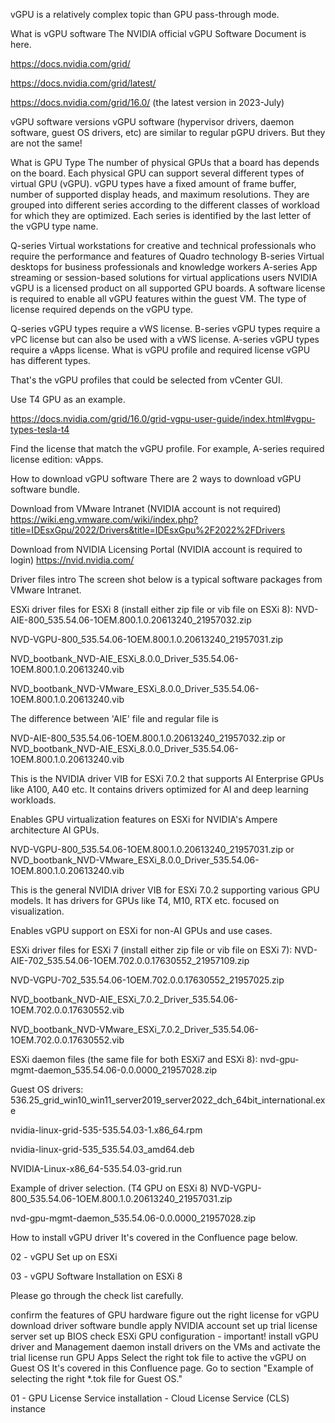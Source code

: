 
vGPU is a relatively complex topic than GPU pass-through mode.

What is vGPU software
The NVIDIA official vGPU Software Document is here.

https://docs.nvidia.com/grid/

https://docs.nvidia.com/grid/latest/

https://docs.nvidia.com/grid/16.0/ (the latest version in 2023-July)

vGPU software versions
vGPU software (hypervisor drivers, daemon software, guest OS drivers, etc) are similar to regular pGPU drivers. But they are not the same!





What is GPU Type
The number of physical GPUs that a board has depends on the board. Each physical GPU can support several different types of virtual GPU (vGPU). vGPU types have a fixed amount of frame buffer, number of supported display heads, and maximum resolutions. They are grouped into different series according to the different classes of workload for which they are optimized. Each series is identified by the last letter of the vGPU type name.

Q-series	Virtual workstations for creative and technical professionals who require the performance and features of Quadro technology
B-series	Virtual desktops for business professionals and knowledge workers
A-series	App streaming or session-based solutions for virtual applications users
NVIDIA vGPU is a licensed product on all supported GPU boards. A software license is required to enable all vGPU features within the guest VM. The type of license required depends on the vGPU type.

Q-series vGPU types require a vWS license.
B-series vGPU types require a vPC license but can also be used with a vWS license.
A-series vGPU types require a vApps license.
What is vGPU profile and required license
vGPU has different types.

That's the vGPU profiles that could be selected from vCenter GUI.

 

Use T4 GPU as an example.

https://docs.nvidia.com/grid/16.0/grid-vgpu-user-guide/index.html#vgpu-types-tesla-t4

Find the license that match the vGPU profile. For example, A-series required license edition: vApps.



How to download vGPU software
There are 2 ways to download vGPU software bundle.

Download from VMware Intranet (NVIDIA account is not required)
https://wiki.eng.vmware.com/wiki/index.php?title=IDEsxGpu/2022/Drivers&title=IDEsxGpu%2F2022%2FDrivers

Download from NVIDIA Licensing Portal (NVIDIA account is required to login)
https://nvid.nvidia.com/



Driver files intro
The screen shot below is a typical software packages from VMware Intranet.


ESXi driver files for ESXi 8 (install either zip file or vib file on ESXi 8):
NVD-AIE-800_535.54.06-1OEM.800.1.0.20613240_21957032.zip

NVD-VGPU-800_535.54.06-1OEM.800.1.0.20613240_21957031.zip

NVD_bootbank_NVD-AIE_ESXi_8.0.0_Driver_535.54.06-1OEM.800.1.0.20613240.vib

NVD_bootbank_NVD-VMware_ESXi_8.0.0_Driver_535.54.06-1OEM.800.1.0.20613240.vib



The difference between 'AIE' file and regular file is

NVD-AIE-800_535.54.06-1OEM.800.1.0.20613240_21957032.zip or NVD_bootbank_NVD-AIE_ESXi_8.0.0_Driver_535.54.06-1OEM.800.1.0.20613240.vib

This is the NVIDIA driver VIB for ESXi 7.0.2 that supports AI Enterprise GPUs like A100, A40 etc. It contains drivers optimized for AI and deep learning workloads.

Enables GPU virtualization features on ESXi for NVIDIA's Ampere architecture AI GPUs.

NVD-VGPU-800_535.54.06-1OEM.800.1.0.20613240_21957031.zip or NVD_bootbank_NVD-VMware_ESXi_8.0.0_Driver_535.54.06-1OEM.800.1.0.20613240.vib

This is the general NVIDIA driver VIB for ESXi 7.0.2 supporting various GPU models. It has drivers for GPUs like T4, M10, RTX etc. focused on visualization.

Enables vGPU support on ESXi for non-AI GPUs and use cases.

ESXi driver files for ESXi 7 (install either zip file or vib file on ESXi 7):
NVD-AIE-702_535.54.06-1OEM.702.0.0.17630552_21957109.zip

NVD-VGPU-702_535.54.06-1OEM.702.0.0.17630552_21957025.zip

NVD_bootbank_NVD-AIE_ESXi_7.0.2_Driver_535.54.06-1OEM.702.0.0.17630552.vib

NVD_bootbank_NVD-VMware_ESXi_7.0.2_Driver_535.54.06-1OEM.702.0.0.17630552.vib

ESXi daemon files (the same file for both ESXi7 and ESXi 8):
nvd-gpu-mgmt-daemon_535.54.06-0.0.0000_21957028.zip

Guest OS drivers:
536.25_grid_win10_win11_server2019_server2022_dch_64bit_international.exe

nvidia-linux-grid-535-535.54.03-1.x86_64.rpm

nvidia-linux-grid-535_535.54.03_amd64.deb

NVIDIA-Linux-x86_64-535.54.03-grid.run

Example of driver selection. (T4 GPU on ESXi 8)
NVD-VGPU-800_535.54.06-1OEM.800.1.0.20613240_21957031.zip

nvd-gpu-mgmt-daemon_535.54.06-0.0.0000_21957028.zip

How to install vGPU driver
It's covered in the Confluence page below.

02 - vGPU Set up on ESXi

03 - vGPU Software Installation on ESXi 8

Please go through the check list carefully.

confirm the features of GPU hardware
figure out the right license for vGPU
download driver software bundle
apply NVIDIA account
set up trial license server
set up BIOS
check ESXi GPU configuration - important!
install vGPU driver and Management daemon
install drivers on the VMs and activate the trial license
run GPU Apps
Select the right tok file to active the vGPU on Guest OS
It's covered in this Confluence page. Go to section "Example of selecting the right *.tok file for Guest OS."

01 - GPU License Service installation - Cloud License Service (CLS) instance





